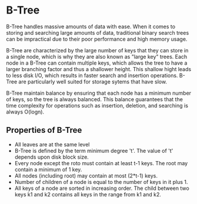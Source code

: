 # B-Tree

B-Tree handles massive amounts of data with ease. When it comes to storing and searching large amounts of data, traditional binary search trees can be impractical due to their poor performance and high memory usage.

B-Tree are characterized by the large number of keys that they can store in a single node, which is why they are also known as "large key" trees. Each node in a B-Tree can contain multiple keys, which allows the tree to have a larger branching factor and thus a shallower height. This shallow hight leads to less disk I/O, which results in faster search and insertion operations. B-Tree are particularly well suited for storage sytems that have slow.

B-Tree maintain balance by ensuring that each node has a minimum number of keys, so the tree is always balanced. This balance guarantees that the time complexity for operations such as insertion, deletion, and searching is always O(logn).

## Properties of B-Tree

- All leaves are at the same level
- B-Tree is defined by the term minimum degree 't'. The value of 't' depends upon disk block size.
- Every node except the roto must contain at least t-1 keys. The root may contain a minimum of 1 key.
- All nodes (including root) may contain at most (2*t-1) keys.
- Number of children of a node is equal to the number of keys in it plus 1.
- All keys of a node are sorted in increasing order. The child between two keys k1 and k2 contains all keys in the range from k1 and k2.